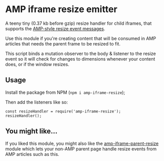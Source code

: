 # AMP iframe resize emitter

A teeny tiny (0.37 kb before gzip) resize handler for child iframes, that
supports the [AMP-style resize event messages](https://ampbyexample.com/components/amp-iframe/#resizable-iframes).

Use this module if you're creating content that will be consumed in AMP articles
that needs the parent frame to be resized to fit.

This script binds a mutation observer to the body & listener to the resize event
so it will check for changes to dimensions whenever your content does, or if the
window resizes.

## Usage

Install the package from NPM (`npm i amp-iframe-resize`);

Then add the listeners like so:

```
const resizeHandler = require('amp-iframe-resize');
resizeHandler();
```

## You might like…

If you liked this module, you might also like the [amp-iframe-parent-resize](./amp-iframe-resize) module which lets your non-AMP parent page handle resize events from AMP articles such as this.
